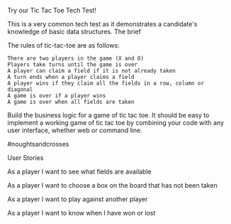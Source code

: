 Try our Tic Tac Toe Tech Test!

This is a very common tech test as it demonstrates a candidate's knowledge of basic data structures.
The brief

The rules of tic-tac-toe are as follows:

    There are two players in the game (X and O)
    Players take turns until the game is over
    A player can claim a field if it is not already taken
    A turn ends when a player claims a field
    A player wins if they claim all the fields in a row, column or diagonal
    A game is over if a player wins
    A game is over when all fields are taken

Build the business logic for a game of tic tac toe. It should be easy to implement a working game of tic tac toe by combining your code with any user interface, whether web or command line.

#noughtsandcrosses

User Stories

As a player I want to see what fields are available

As a player I want to choose a box on the board that has not been taken

As a player I want to play against another player

As a player I want to know when I have won or lost
